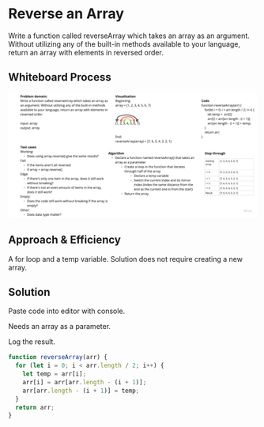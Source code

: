 # Reverse an Array

Write a function called reverseArray which takes an array as an argument. Without utilizing any of the built-in methods available to your language, return an array with elements in reversed order.

## Whiteboard Process

![Code Challenge 1](code-challenge-1.jpg)

## Approach & Efficiency

A for loop and a temp variable. Solution does not require creating a new array.

## Solution

Paste code into editor with console.

Needs an array as a parameter.

Log the result.

```javascript
function reverseArray(arr) {
  for (let i = 0; i < arr.length / 2; i++) {
    let temp = arr[i];
    arr[i] = arr[arr.length - (i + 1)];
    arr[arr.length - (i + 1)] = temp;
  }
  return arr;
}
```

